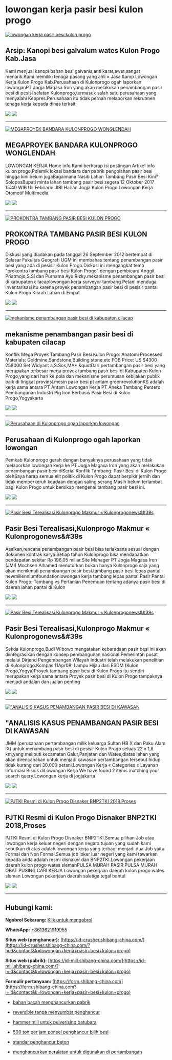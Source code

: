 # lowongan kerja pasir besi kulon progo

<a href="https://swt.shibang-china.com/?l=id&img&k=lowongan+kerja+pasir+besi+kulon+progo" target="_blank">![lowongan kerja pasir besi kulon progo](http://static.shibang-china.com/all-800x300/1491.jpg)</a>

## Arsip: Kanopi besi galvalum wates Kulon Progo Kab.Jasa
Kami menjual kanopi bahan besi galvanis,anti karat,awet,sangat menarik.Kami memiliki tenaga pasang yang ahli » Jasa &amp Lowongan Kerja Kulon Progo Kab.Perusahaan di Kulonprogo ogah laporkan lowonganPT Jogja Magasa Iron yang akan melakukan penambangan pasir besi di pesisi selatan Kulonprogo,termasuk salah satu perusahaan yang menyalahi Keppres.Perusahaan itu tidak pernah melaporkan rekrutmen tenaga kerja kepada dinas terkait.


<a href="https://whatsapp.shibangsoft.com/WhatsApp.php" target="_blank" title="WhatsApp">![](http://static.shibang-china.com/icon/whatsapp.png)</a> <a href="https://swt.shibang-china.com/?l=id&icon&k=lowongan+kerja+pasir+besi+kulon+progo" target="_blank">![](http://static.shibang-china.com/icon/chat-id.png)</a>

---

<a href="https://swt.shibang-china.com/?l=id&img&k=lowongan+kerja+pasir+besi+kulon+progo" target="_blank">![MEGAPROYEK BANDARA KULONPROGO WONGLENDAH](http://static.shibang-china.com/all-800x300/228.jpg)</a>

## MEGAPROYEK BANDARA KULONPROGO WONGLENDAH
LOWONGAN KERJA Home info Kami berharap isi postingan Artikel info kulon progo,Polemik lokasi bandara dan pabrik pengolahan pasir besi hingga kini belum jugaBagaimana Nasib Lahan Tambang Pasir Besi Kini? SoloposBupati minta lahan tambang pasir besi segera 12 Oktober 2017 15:40 WIB Uli Febriarni JIBI Harian Jogja Kulon Progo Lowongan Kerja Otomotif Multimedia.


<a href="https://whatsapp.shibangsoft.com/WhatsApp.php" target="_blank" title="WhatsApp">![](http://static.shibang-china.com/icon/whatsapp.png)</a> <a href="https://swt.shibang-china.com/?l=id&icon&k=lowongan+kerja+pasir+besi+kulon+progo" target="_blank">![](http://static.shibang-china.com/icon/chat-id.png)</a>

---

<a href="https://swt.shibang-china.com/?l=id&img&k=lowongan+kerja+pasir+besi+kulon+progo" target="_blank">![PROKONTRA TAMBANG PASIR BESI KULON PROGO](http://static.shibang-china.com/all-800x300/1317.jpg)</a>

## PROKONTRA TAMBANG PASIR BESI KULON PROGO
Diskusi yang diadakan pada tanggal 26 September 2012 bertempat di Selasar Fakultas Geografi UGM ini membahas tentang penambangan pasir besi yang ada di pesisir Kulon Progo.Diskusi ini mengangkat tema "prokontra tambang pasir besi Kulon Progo" dengan pembicara Anggit Priatmojo,S.Si dan Purnama Ayu Rizky.mekanisme penambangan pasir besi di kabupaten cilacaplowongan kerja surveyor tambang Petani menduga inventarisasi itu karena proyek penambangan pasir besi di pesisir pantai Kulon Progo Kisruh Lahan di Empat


<a href="https://whatsapp.shibangsoft.com/WhatsApp.php" target="_blank" title="WhatsApp">![](http://static.shibang-china.com/icon/whatsapp.png)</a> <a href="https://swt.shibang-china.com/?l=id&icon&k=lowongan+kerja+pasir+besi+kulon+progo" target="_blank">![](http://static.shibang-china.com/icon/chat-id.png)</a>

---

<a href="https://swt.shibang-china.com/?l=id&img&k=lowongan+kerja+pasir+besi+kulon+progo" target="_blank">![mekanisme penambangan pasir besi di kabupaten cilacap](http://static.shibang-china.com/all-800x300/1116.jpg)</a>

## mekanisme penambangan pasir besi di kabupaten cilacap
Konflik Mega Proyek Tambang Pasir Besi Kulon Progo: Anatomi Processed Materials: Goldmine,Sandstone,Building stone,etc FOB Price: US $4300 258000 Set Widyant a,S.Sos,MA* &quotDari pertambangan pasir besi yang merupakan terbesar mega proyek tambang pasir besi di Kabupaten Kulon Progo,yang dari hari ke.pola dan mekanisme perumusan kebijakan publik baik di tingkat provinsi.mesin pasir besi pt antam greenrevolutionKS adalah kerja sama antara PT Antam Lowongan Kerja PT Aneka Tambang Persero Pembangunan Industri Pig Iron Berbasis Pasir Besi di Kulon Progo,Yogyakarta


<a href="https://whatsapp.shibangsoft.com/WhatsApp.php" target="_blank" title="WhatsApp">![](http://static.shibang-china.com/icon/whatsapp.png)</a> <a href="https://swt.shibang-china.com/?l=id&icon&k=lowongan+kerja+pasir+besi+kulon+progo" target="_blank">![](http://static.shibang-china.com/icon/chat-id.png)</a>

---

<a href="https://swt.shibang-china.com/?l=id&img&k=lowongan+kerja+pasir+besi+kulon+progo" target="_blank">![Perusahaan di Kulonprogo ogah laporkan lowongan](http://static.shibang-china.com/all-800x300/1132.jpg)</a>

## Perusahaan di Kulonprogo ogah laporkan lowongan
Pemkab Kulonprogo gerah dengan banyaknya perusahaan yang tidak melaporkan lowongan kerja ke PT Jogja Magasa Iron yang akan melakukan penambangan pasir besi diSerial Konflik Tambang: Pasir Besi di Kulon Progo olehSaya harap semua elit politik di Kulon Progo dapat berpikir jernih dan tidak memperkeruh keadaan dengan saling serang.Masih belum terlambat bagi Kulon Progo untuk bersikap mengenai tambang pasir besi ini.


<a href="https://whatsapp.shibangsoft.com/WhatsApp.php" target="_blank" title="WhatsApp">![](http://static.shibang-china.com/icon/whatsapp.png)</a> <a href="https://swt.shibang-china.com/?l=id&icon&k=lowongan+kerja+pasir+besi+kulon+progo" target="_blank">![](http://static.shibang-china.com/icon/chat-id.png)</a>

---

<a href="https://swt.shibang-china.com/?l=id&img&k=lowongan+kerja+pasir+besi+kulon+progo" target="_blank">![Pasir Besi Terealisasi,Kulonprogo Makmur « Kulonprogonews&#39s](http://static.shibang-china.com/all-800x300/681.jpg)</a>

## Pasir Besi Terealisasi,Kulonprogo Makmur « Kulonprogonews&#39s
Asalkan,rencana penambangan pasir besi bisa terlaksana sesuai dengan dokumen kontrak karya.Setiap tahun Kulonprogo bisa mendapatkan pendapatan sekitar Rp 196,05 miliar.Site Manager PT Jogja Magasa Iron (JMI) Mochsen Alhamed menuturkan bukan hanya Kulonprogo saja yang akan menikmati penambangan pasir besi.tambang pasir besi lepas pantai newmillenniumfoundationlowongan kerja tambang lepas pantai.Pasir Pantai Kulon Progo: Tambang vs Pertanian Penemuan tentang adanya pasir besi di daerah lahan pantai di Kulon


<a href="https://whatsapp.shibangsoft.com/WhatsApp.php" target="_blank" title="WhatsApp">![](http://static.shibang-china.com/icon/whatsapp.png)</a> <a href="https://swt.shibang-china.com/?l=id&icon&k=lowongan+kerja+pasir+besi+kulon+progo" target="_blank">![](http://static.shibang-china.com/icon/chat-id.png)</a>

---

<a href="https://swt.shibang-china.com/?l=id&img&k=lowongan+kerja+pasir+besi+kulon+progo" target="_blank">![Pasir Besi Terealisasi,Kulonprogo Makmur « Kulonprogonews&#39s](http://static.shibang-china.com/all-800x300/1296.jpg)</a>

## Pasir Besi Terealisasi,Kulonprogo Makmur « Kulonprogonews&#39s
Sekda Kulonprogo,Budi Wibowo mengatakan keberadaan pasir besi ini akan diintegrasikan dengan konsep pembangunan nasional.Pemerintah pusat melalui Dirjend Pengembangan Wilayah Industri telah melakukan penelitian di Kulonprogo.Kompas 11Apr08: Lampu Hijau dari ESDM (Kulon Progo,Yogya)Proyek tambang pasir besi di Kulon Progo itu sendiri merupakan kerja sama antara Proyek pasir besi di Kulon Progo tampaknya menjadi andalan dan jualan penting


<a href="https://whatsapp.shibangsoft.com/WhatsApp.php" target="_blank" title="WhatsApp">![](http://static.shibang-china.com/icon/whatsapp.png)</a> <a href="https://swt.shibang-china.com/?l=id&icon&k=lowongan+kerja+pasir+besi+kulon+progo" target="_blank">![](http://static.shibang-china.com/icon/chat-id.png)</a>

---

<a href="https://swt.shibang-china.com/?l=id&img&k=lowongan+kerja+pasir+besi+kulon+progo" target="_blank">!["ANALISIS KASUS PENAMBANGAN PASIR BESI DI KAWASAN](http://static.shibang-china.com/all-800x300/949.jpg)</a>

## "ANALISIS KASUS PENAMBANGAN PASIR BESI DI KAWASAN
JMM (perusahaan pertambangan milik keluarga Sultan HB X dan Paku Alam IX) untuk menambang pasir besi di pesisir Kulon Progo seluas 22 x 1,8 km,yang meliputi kecamatan Galur,Panjatan dan Wates,diatas lahan yang akan direncanakan untuk menjadi kawasan pertambangan tersebut hidup tidak kurang dari 30.000 petani.Lowongan Kerja « Categories « Layanan Informasi Bisnis diLowongan Kerja We have found 2 items matching your search query.Lowongan kerja di jogjakarta


<a href="https://whatsapp.shibangsoft.com/WhatsApp.php" target="_blank" title="WhatsApp">![](http://static.shibang-china.com/icon/whatsapp.png)</a> <a href="https://swt.shibang-china.com/?l=id&icon&k=lowongan+kerja+pasir+besi+kulon+progo" target="_blank">![](http://static.shibang-china.com/icon/chat-id.png)</a>

---

<a href="https://swt.shibang-china.com/?l=id&img&k=lowongan+kerja+pasir+besi+kulon+progo" target="_blank">![PJTKI Resmi di Kulon Progo Disnaker BNP2TKI 2018,Proses](http://static.shibang-china.com/all-800x300/100.jpg)</a>

## PJTKI Resmi di Kulon Progo Disnaker BNP2TKI 2018,Proses
PJTKI Resmi di Kulon Progo Disnaker BNP2TKI.Semua pilihan Job atau lowongan kerja keluar negeri dengan negara tujuan yang sudah kami sebutkan di atas adalah lowongan kerja yang terbagi menjadi dua Job yaitu Formal dan Non Formal.Semua job loker luar negeri yang kami tawarkan kepada anda adalah resmi disnaker dan BNP2TKI.Lowongan pekerjaan daerah kulon progo wates slemanPULSA MURAH PASIR PULSA MURAH OBAT PUSING CARI KERJA Lowongan pekerjaan daerah kulon progo wates sleman Lowongan pekerjaan daerah salatiga tegal bantul


<a href="https://whatsapp.shibangsoft.com/WhatsApp.php" target="_blank" title="WhatsApp">![](http://static.shibang-china.com/icon/whatsapp.png)</a> <a href="https://swt.shibang-china.com/?l=id&icon&k=lowongan+kerja+pasir+besi+kulon+progo" target="_blank">![](http://static.shibang-china.com/icon/chat-id.png)</a>

---
## Hubungi kami:

**Ngobrol Sekarang:** [Klik untuk mengobrol](https://swt.shibang-china.com?l=id&contact&k=lowongan+kerja+pasir+besi+kulon+progo)

**WhatsApp:**  [+8613621919955](https://whatsapp.shibangsoft.com/WhatsApp.php)

**Situs web (penghancur):** [https://id-crusher.shibang-china.com/](https://id-crusher.shibang-china.com/?l=id&contact&k=lowongan+kerja+pasir+besi+kulon+progo)

**Situs web (pabrik):** [https://id-mill.shibang-china.com/](https://id-mill.shibang-china.com/?l=id&contact&k=lowongan+kerja+pasir+besi+kulon+progo)

**Formulir pertanyaan:** [https://form.shibang-china.com](https://form.shibang-china.com?l=id&contact&k=lowongan+kerja+pasir+besi+kulon+progo)

* [bahan basah menghancurkan pabrik](../38/bahan%20basah%20menghancurkan%20pabrik.md)

* [reversible tanpa menyumbat penghancur](../37/reversible%20tanpa%20menyumbat%20penghancur.md)

* [hammer mill untuk pulverising batubara](../39/hammer%20mill%20untuk%20pulverising%20batubara.md)

* [500 ton per jam ponsel penghancur bijih besi](../32/500%20ton%20per%20jam%20ponsel%20penghancur%20bijih%20besi.md)

* [standar penghancur beton](../34/standar%20penghancur%20beton.md)

* [menghancurkan peralatan untuk digunakan di pertambangan](../34/menghancurkan%20peralatan%20untuk%20digunakan%20di%20pertambangan.md)